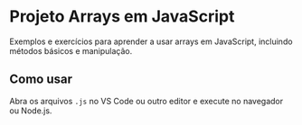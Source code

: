 # Projeto Arrays em JavaScript

Exemplos e exercícios para aprender a usar arrays em JavaScript, incluindo métodos básicos e manipulação.

## Como usar

Abra os arquivos `.js` no VS Code ou outro editor e execute no navegador ou Node.js.

